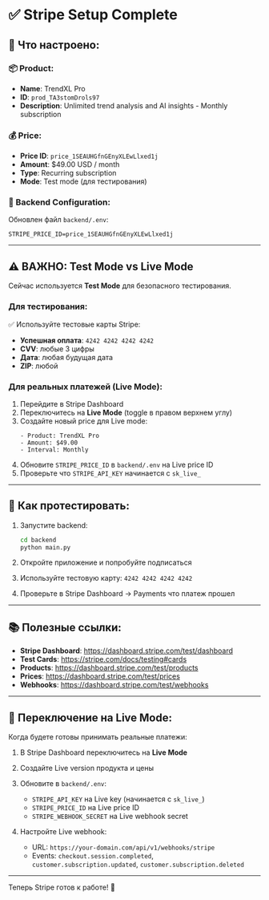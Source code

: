 # ✅ Stripe Setup Complete

## 🎉 Что настроено:

### 📦 Product:
- **Name**: TrendXL Pro
- **ID**: `prod_TA3stomDrols97`
- **Description**: Unlimited trend analysis and AI insights - Monthly subscription

### 💰 Price:
- **Price ID**: `price_1SEAUHGfnGEnyXLEwLlxed1j`
- **Amount**: $49.00 USD / month
- **Type**: Recurring subscription
- **Mode**: Test mode (для тестирования)

### 🔧 Backend Configuration:
Обновлен файл `backend/.env`:
```
STRIPE_PRICE_ID=price_1SEAUHGfnGEnyXLEwLlxed1j
```

---

## ⚠️ ВАЖНО: Test Mode vs Live Mode

Сейчас используется **Test Mode** для безопасного тестирования.

### Для тестирования:
✅ Используйте тестовые карты Stripe:
- **Успешная оплата**: `4242 4242 4242 4242`
- **CVV**: любые 3 цифры
- **Дата**: любая будущая дата
- **ZIP**: любой

### Для реальных платежей (Live Mode):
1. Перейдите в Stripe Dashboard
2. Переключитесь на **Live Mode** (toggle в правом верхнем углу)
3. Создайте новый price для Live mode:
   ```
   - Product: TrendXL Pro
   - Amount: $49.00
   - Interval: Monthly
   ```
4. Обновите `STRIPE_PRICE_ID` в `backend/.env` на Live price ID
5. Проверьте что `STRIPE_API_KEY` начинается с `sk_live_`

---

## 🧪 Как протестировать:

1. Запустите backend:
   ```bash
   cd backend
   python main.py
   ```

2. Откройте приложение и попробуйте подписаться

3. Используйте тестовую карту: `4242 4242 4242 4242`

4. Проверьте в Stripe Dashboard → Payments что платеж прошел

---

## 📚 Полезные ссылки:

- **Stripe Dashboard**: https://dashboard.stripe.com/test/dashboard
- **Test Cards**: https://stripe.com/docs/testing#cards
- **Products**: https://dashboard.stripe.com/test/products
- **Prices**: https://dashboard.stripe.com/test/prices
- **Webhooks**: https://dashboard.stripe.com/test/webhooks

---

## 🔄 Переключение на Live Mode:

Когда будете готовы принимать реальные платежи:

1. В Stripe Dashboard переключитесь на **Live Mode**
2. Создайте Live version продукта и цены
3. Обновите в `backend/.env`:
   - `STRIPE_API_KEY` на Live key (начинается с `sk_live_`)
   - `STRIPE_PRICE_ID` на Live price ID
   - `STRIPE_WEBHOOK_SECRET` на Live webhook secret

4. Настройте Live webhook:
   - URL: `https://your-domain.com/api/v1/webhooks/stripe`
   - Events: `checkout.session.completed`, `customer.subscription.updated`, `customer.subscription.deleted`

---

Теперь Stripe готов к работе! 🚀

